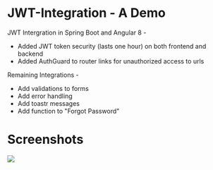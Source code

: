 # JWT-Integration - A Demo
JWT Intergration in Spring Boot and Angular 8 -

 - Added JWT token security (lasts one hour) on both frontend and backend
 - Added AuthGuard to router links for unauthorized access to urls
 
Remaining Integrations -

 - Add validations to forms
 - Add error handling
 - Add toastr messages
 - Add function to "Forgot Password"
 
# Screenshots
<img src="https://i.imgur.com/QTmAaUp.jpg">
